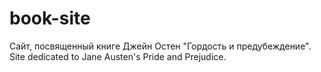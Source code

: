 # book-site
Сайт, посвященный книге Джейн Остен "Гордость и предубеждение".
Site dedicated to Jane Austen's Pride and Prejudice.
